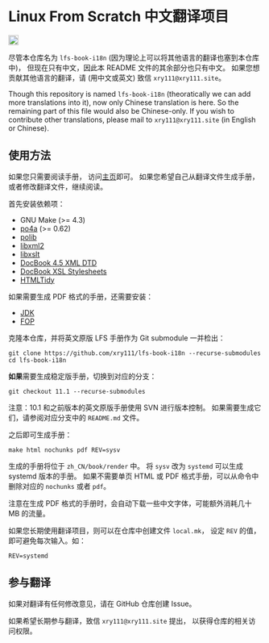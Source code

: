 # Linux From Scratch 中文翻译项目

[<img src="https://api.gitsponsors.com/api/badge/img?id=293338508" height="20">](https://api.gitsponsors.com/api/badge/link?p=yKjPzwKKR6yyASjRjQa1ZWEA0Rlu8QwtQG1q6TzpnSDvrUiGjp4sWmjLdyFsyXGU6/Z8mUANFv9wCFpnx2/1nhjnEI5CX1Mh3TRC1tu8et4wJTJsB3xmmj9D/AyeOrGcyMMB0+P368tPLkBXNJACPw==)

尽管本仓库名为 `lfs-book-i18n`
(因为理论上可以将其他语言的翻译也塞到本仓库中)，
但现在只有中文，因此本 README 文件的其余部分也只有中文。
如果您想贡献其他语言的翻译，请 (用中文或英文) 致信
`xry111@xry111.site`。

Though this repository is named `lfs-book-i18n` (theoratically we can add
more translations into it), now only Chinese translation is here.  So the
remaining part of this file would also be Chinese-only.  If you wish to
contribute other translations, please mail to `xry111@xry111.site`
(in English or Chinese).

## 使用方法

如果您只需要阅读手册，
访问[主页](https://lfs.xry111.site/zh_CN/)即可。
如果您希望自己从翻译文件生成手册，或者修改翻译文件，继续阅读。

首先安装依赖项：

* GNU Make (>= 4.3)
* [po4a](https://po4a.org/) (>= 0.62)
* [polib](https://pypi.org/project/polib/)
* [libxml2](https://www.linuxfromscratch.org/blfs/view/svn/general/libxml2.html)
* [libxslt](https://www.linuxfromscratch.org/blfs/view/svn/general/libxslt.html)
* [DocBook 4.5 XML DTD](https://www.linuxfromscratch.org/blfs/view/svn/pst/docbook.html)
* [DocBook XSL Stylesheets](https://www.linuxfromscratch.org/blfs/view/svn/pst/docbook-xsl.html)
* [HTMLTidy](https://www.linuxfromscratch.org/blfs/view/svn/general/tidy-html5.html)

如果需要生成 PDF 格式的手册，还需要安装：

* [JDK](https://www.linuxfromscratch.org/blfs/view/svn/general/openjdk.html)
* [FOP](https://www.linuxfromscratch.org/blfs/view/svn/pst/fop.html)

克隆本仓库，并将英文原版 LFS 手册作为 Git submodule 一并检出：

```
git clone https://github.com/xry111/lfs-book-i18n --recurse-submodules
cd lfs-book-i18n
```

**如果**需要生成稳定版手册，切换到对应的分支：

```
git checkout 11.1 --recurse-submodules
```

注意：10.1 和之前版本的英文原版手册使用 SVN 进行版本控制。
如果需要生成它们，请参阅对应分支中的 `README.md` 文件。

之后即可生成手册：

```
make html nochunks pdf REV=sysv
```

生成的手册将位于 `zh_CN/book/render` 中。
将 `sysv` 改为 `systemd` 可以生成 systemd 版本的手册。
如果不需要单页 HTML 或 PDF 格式手册，可以从命令中删除对应的
`nochunks` 或者 `pdf`。

注意在生成 PDF 格式的手册时，会自动下载一些中文字体，可能额外消耗几十 MB
的流量。

如果您长期使用翻译项目，则可以在仓库中创建文件 `local.mk`，
设定 `REV` 的值，即可避免每次输入。如：

```
REV=systemd
```

## 参与翻译

如果对翻译有任何修改意见，请在 GitHub 仓库创建 Issue。

如果希望长期参与翻译，致信 `xry111@xry111.site` 提出，
以获得仓库的相关访问权限。
